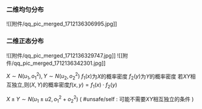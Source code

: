 
### 二维均匀分布
![[附件/qq_pic_merged_1712136306995.jpg]]

### 二维正态分布
![[附件/qq_pic_merged_1712136329747.jpg]]
![[附件/qq_pic_merged_1712136342301.jpg]]


$X\sim N(u_{1},o_{1}^{2}),Y\sim N(u_{2},o_{2}^{2})$
$f_{1}(x)$为$X$的概率密度
$f_{2}(y)$为$Y$的概率密度
若$XY$相互独立,则$(X,Y)$的概率密度$f(x,y)=f_{1}(x)\cdot f_{2}(y)$

$X\pm Y\sim N(u_{1}\pm u2,o_{1}^{2}+o_{2}^{2})$ ( #unsafe/self : 可能不需要$XY$相互独立的条件 )
